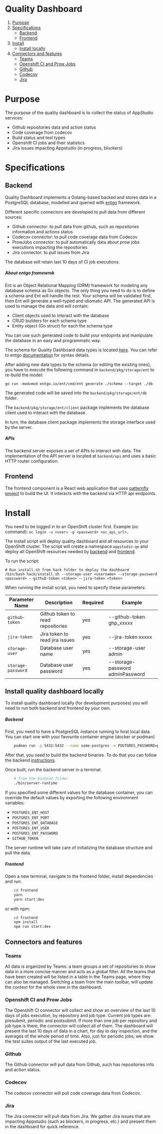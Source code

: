 # Quality Dashboard
1. [Purpose](#purpose)
2. [Specifications](#ppecifications)
    * [Backend](#backend)
    * [Frontend](#frontend)
3. [Install](#installation)
    * [Install locally](#install-quality-dashboard-locally)
4. [Connectors and features](#connectors-and-features)
    * [Teams](#teams)
    * [Openshift CI and Prow Jobs](#openshift-ci-and-prow-jobs)
    * [Github](#github)
    * [Codecov](#codecov)
    * [Jira](#jira)

# Purpose
The purpose of the quality dashboard is to collect the status of AppStudio services:

* Github repositories data and action status
* Code coverage from codecov
* Build status and test types
* Openshift CI jobs and their statistics
* Jira issues impacting Appstudio (in progress, blockers)

# Specifications

## Backend
Quality Dashboard implements a Golang-based backed and stores data in a PostgreSQL database, modelled and queried with [entgo](https://entgo.io/) framework.

Different specific connectors are developed to pull data from different sources:
* Github connector: to pull data from github, such as repositories information and actions status
* Codecov connector: to pull code coverage data from Codecov
* ProwJobs connector: to pull automatically data about prow jobs executions impacting the repositories 
* Jira connector: to pull issues from Jira

The database will retain last 10 days of CI job executions. 

##### About entgo framewrok
Ent is an Object Relational Mapping (ORM) framework for modeling any database schema as Go objects. The only thing you need to do is to define a schema and Ent will handle the rest. Your schema will be validated first, then Ent will generate a well-typed and idiomatic API.
The generated API is used to manage the data and will contain:
* Client objects used to interact with the database
* CRUD builders for each schema type
* Entity object (Go struct) for each the schema type

You can use such generated code to build your endopints and manipulate the database in an easy and programmatic way. 

The schema for Quality Dashboard data types is located [here](https://github.com/redhat-appstudio/quality-dashboard/tree/main/backend/pkg/storage/ent/schema). You can refer to entgo [documentation](https://entgo.io/docs/schema-def) for syntax details. 

After adding new data types to the schema (or editing the existing ones), you have to execute the following command in `backend/pkg/storage/ent` to re-build the model:

```
go run -mod=mod entgo.io/ent/cmd/ent generate ./schema --target ./db
```

The generated code will be saved into the `backend/pkg/storage/ent/db` folder.

The `backend/pkg/storage/ent/client` package implements the database client used to interact with the database. 

In turn, the database client package implements the storage interface used by the server.


##### APIs
The backend server exposes a set of APIs to interact with data. The implementation of the API server is located at `backend/api` and uses a basic HTTP router configuration. 

## Frontend 
The frontend component is a React web application that uses [patternfly project](https://www.patternfly.org/v4/get-started/develop/) to build the UI.
It interacts with the backend via HTTP api endpoints. 

# Install

You need to be logged in to an OpenShift cluster first.
Example (oc command): `oc login -u <user> -p <password> <oc_api_url>.`

The install script will deploy quality dashboard and all resources to your OpenShift cluster.
The script will create a namespace `appstudio-qe` and deploy all OpenShift resources needed by [backend](https://github.com/redhat-appstudio/quality-dashboard/tree/main/backend/deploy/openshift) and [frontend](https://github.com/redhat-appstudio/quality-dashboard/tree/main/frontend/deploy/openshift).

To run the script:

```
# Run install.sh from hack folder to deploy the dashboard
/bin/bash hack/install.sh --storage-user <username> --storage-password <password> --github-token <token> --jira-token <token>
```

When running the install script, you need to specify these parameters:

| Parameter Name | Description | Required | Example |
| -- | -- | -- | -- |
| `github-token` | Github token to read repositories | yes | --github-token ghp_xxxxx |
| `jira-token` | Jira token to read jira issues | yes | --jira-token xxxxx |
| `storage-user` | Database user name | yes | --storage-user admin |
| `storage-password` | Database user password | yes | --storage-password adminPassword |

## Install quality dashboard locally

To install quality dashboard locally (for development purposes) you will need to run both backend and frontend by your own. 

##### Backend

First, you need to have a PostgreSQL instance running to host local data. You can start one with your favourite container engine (docker or podman)

```bash
    podman run -p 5432:5432 --name some-postgres -e POSTGRES_PASSWORD=postgres -d postgres
```

After that, you need to build the backend binaries. To do that you can follow the backend [instructions](./backend/README.md).

Once built, run the backend server in a terminal: 
```bash
    # from the backend folder
    ./bin/server-runtime
```
If you specified some different values for the database container, you can override the default values by exporting the following environment variables:
* `POSTGRES_ENT_HOST`
* `POSTGRES_ENT_PORT`
* `POSTGRES_ENT_DATABASE`
* `POSTGRES_ENT_USER`
* `POSTGRES_ENT_PASSWORD`
* `GITHUB_TOKEN`

The server runtime will take care of initializing the database structure and pull the data.


##### Frontend

Open a new terminal, navigate to the frontend folder, install dependencies and run:

```bash
    cd frontend
    yarn
    yarn start:dev
```
or with npm:
```bash
    cd frontend
    npm install 
    npm run start:dev
```

## Connectors and features

### Teams
All data is organized by Teams: a team groups a set of repositories to show data in a more concise manner and acts as a global filter. 
All the teams that have been created will be listed in a table in the Teams page, where they can also be managed.
Switching a team from the main toolbar, will update the context for the whole view in the dashboard.

### Openshift CI and Prow Jobs
The Openshift CI connector will collect and show an overview of the last 10 days of jobs execution, by repository and job type. 
Current job types are: presubmit, periodic and postsubmit.
If more than one job per repository and job type is there, the connector will collect all of them.
The dashboard will present the last 10 days of data in a chart, for day to day inspection, and the averages of the whole period of time.
Also, just for periodic jobs, we show the test suites output of the last executed job. 

### Github
The Github connector will pull data from Github, such has repositories info and action status.

### Codecov
The codecov connector will pull code coverage data from Codecov.

### Jira
The Jira connector will pull data from Jira. We gather Jira issues that are impacting Appstudio (such as blockers, in progress, etc.) and present them in the dashboard for quick reference. 
